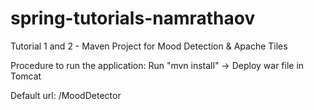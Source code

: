 # spring-tutorials-namrathaov

Tutorial 1 and 2 - Maven Project for Mood Detection & Apache Tiles

Procedure to run the application:
Run "mvn install" -> Deploy war file in Tomcat

Default url: <tomcat-home>/MoodDetector
